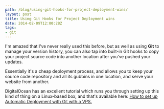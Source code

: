 ```yaml
---
path: /blog/using-git-hooks-for-project-deployment-wins/
layout: post
title: Using Git Hooks for Project Deployment wins
date: 2014-02-09T12:00:28Z
tags:
- git
---
```


I'm amazed that I've never really used this before, but as well as using **Git** to manage your version history, you can also tap into built-in Git hooks to copy your project source code into another location after you've pushed your updates.

Essentially it's a cheap deployment process, and allows you to keep your source code repository and all its gubbins in one location, and serve your website from another.

DigitalOcean has an excellent tutorial which runs you through setting up this kind of thing on a Linux-based box, and that's available here: [How to set up Automatic Deployment with Git with a VPS.](https://www.digitalocean.com/community/articles/how-to-set-up-automatic-deployment-with-git-with-a-vps)
